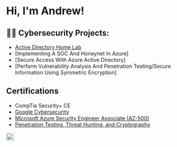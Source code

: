 <h1>Hi, I'm Andrew! </h1>

<h2>👨‍💻 Cybersecurity Projects:</h2>

  - [Active Directory Home Lab](https://github.com/abennie2010/ActiveDirectoryLab/tree/main)
  - [Implementing A SOC And Honeynet In Azure]
  - [Secure Access With Azure Active Directory]
  - [Perform Vulnerability Analysis And Penetration Testing/Secure Information Using Symmetric Encryption]


    
<h2>Certifications</h2>

- CompTia Security+ CE
- [Google Cybersecurity](https://coursera.org/share/371c0b82107d3e009b9c4fe12f926e0e)
- [Microsoft Azure Security Engineer Associate (AZ-500)](https://coursera.org/share/760fce40354d10595387a610e0596c59)
- [Penetration Testing, Threat Hunting, and Cryptography](https://coursera.org/share/862550d1bdefcd56909bd6ea00e49e5f)





[<img align="left" alt="AndrewBennie | LinkedIn" width="22px" src="https://cdn.jsdelivr.net/npm/simple-icons@v3/icons/linkedin.svg" />][linkedin]



[linkedin]:www.linkedin.com/in/drewb6


<!--
**joshmadakor1/joshmadakor1** is a ✨ _special_ ✨ repository because its `README.md` (this file) appears on your GitHub profile.

Here are some ideas to get you started:

- 🔭 I’m currently working on ...
- 🌱 I’m currently learning ...
- 👯 I’m looking to collaborate on ...
- 🤔 I’m looking for help with ...
- 💬 Ask me about ...
- 📫 How to reach me: ...
- 😄 Pronouns: ...
- ⚡ Fun fact: ...
-->
